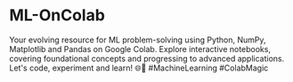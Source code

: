 # ML-OnColab
 Your evolving resource for ML problem-solving using Python, NumPy, Matplotlib and Pandas on Google Colab. Explore interactive notebooks, covering foundational concepts and progressing to advanced applications. Let's code, experiment and learn! 🌐🤖 #MachineLearning #ColabMagic
